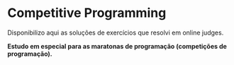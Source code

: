 # Competitive Programming
Disponibilizo aqui as soluções de exercícios que resolvi em online judges.

**Estudo em especial para as maratonas de programação (competições de programação).**
